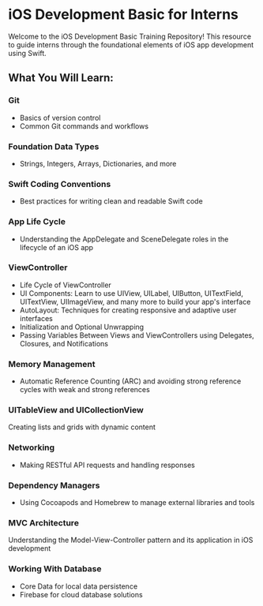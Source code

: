 # iOS Development Basic for Interns
Welcome to the iOS Development Basic Training Repository! This resource to guide interns through the foundational elements of iOS app development using Swift.

## What You Will Learn:
### Git
- Basics of version control
- Common Git commands and workflows
### Foundation Data Types
- Strings, Integers, Arrays, Dictionaries, and more
### Swift Coding Conventions
- Best practices for writing clean and readable Swift code
### App Life Cycle
- Understanding the AppDelegate and SceneDelegate roles in the lifecycle of an iOS app
### ViewController
- Life Cycle of ViewController
- UI Components: Learn to use UIView, UILabel, UIButton, UITextField, UITextView, UIImageView, and many more to build your app's interface
- AutoLayout: Techniques for creating responsive and adaptive user interfaces
- Initialization and Optional Unwrapping
- Passing Variables Between Views and ViewControllers using Delegates, Closures, and Notifications
### Memory Management
- Automatic Reference Counting (ARC) and avoiding strong reference cycles with weak and strong references
### UITableView and UICollectionView
Creating lists and grids with dynamic content
### Networking
- Making RESTful API requests and handling responses
### Dependency Managers
- Using Cocoapods and Homebrew to manage external libraries and tools
### MVC Architecture
Understanding the Model-View-Controller pattern and its application in iOS development
### Working With Database
- Core Data for local data persistence
- Firebase for cloud database solutions
